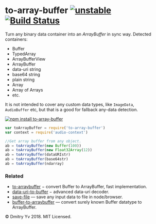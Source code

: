 # to-array-buffer [![unstable](https://img.shields.io/badge/stability-unstable-orange.svg)](http://github.com/badges/stability-badges) [![Build Status](https://img.shields.io/travis/dy/to-array-buffer.svg)](https://travis-ci.org/dy/to-array-buffer)

Turn any binary data container into an _ArrayBuffer_ in sync way. Detected containers:

* Buffer
* TypedArray
* ArrayBufferView
* ArrayBuffer
* data-uri string
* base64 string
* plain string
* Array
* Array of Arrays
* etc.

It is not intended to cover any custom data types, like `ImageData`, `AudioBuffer` etc, but that is a good for fallback any-data detection.

[![npm install to-array-buffer](https://nodei.co/npm/to-array-buffer.png?mini=true)](https://npmjs.org/package/to-array-buffer/)

```js
var toArrayBuffer = require('to-array-buffer')
var context = require('audio-context')

//Get array buffer from any object.
ab = toArrayBuffer(new Buffer(100))
ab = toArrayBuffer(new Float32Array(12))
ab = toArrayBuffer(dataURIstr)
ab = toArrayBuffer(base64str)
ab = toArrayBuffer(ndarray)
```

### Related

* [to-arraybuffer](https://www.npmjs.com/package/to-arraybuffer) − convert Buffer to ArrayBuffer, fast implementation.
* [data-uri-to-buffer](https://npmjs.org/package/data-uri-to-buffer) − advanced data-uri decoder.
* [save-file](https://github.com/dy/save-file) — save any input data to file in node/browser.
* [buffer-to-arraybuffer](https://npmjs.org/package/buffer-to-arraybuffer) — convert surely known Buffer datatype to ArrayBuffer.

© Dmitry Yv 2018. MIT Licensed.
